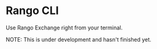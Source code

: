 # Rango CLI

Use Rango Exchange right from your terminal.

NOTE: This is under development and hasn't finished yet.

